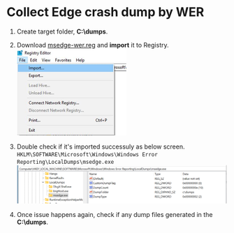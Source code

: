 # Collect Edge crash dump by WER
1. Create target folder, **C:\dumps**. <br>

1. Download [msedge-wer.reg](Browsers\Scripts\msedge-wer.reg) and **import** it to Registry. <br>
    <img src="./images/msedgewer1.png" alt="msedgewer1.png" width="250">

1. Double check if it's imported successuly as below screen. <br>
`HKLM\SOFTWARE\Microsoft\Windows\Windows Error Reporting\LocalDumps\msedge.exe` <br>
    <img src="./images/msedgewer2.png" alt="msedgewer2.png" width="500">

1. Once issue happens again, check if any dump files generated in the **C:\dumps**.